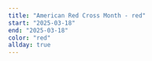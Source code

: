 ```yaml
---
title: "American Red Cross Month - red"
start: "2025-03-18"
end: "2025-03-18"
color: "red"
allday: true
---
```


